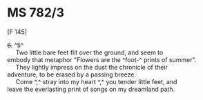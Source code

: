 # MS 782/3

[F 145]

~~6.~~ ^5^ \
&nbsp;&nbsp;&nbsp;&nbsp;&nbsp;Two little bare feet flit over the ground, and seem to \
embody that metaphor "Flowers are the ^foot-^ prints of summer". \
&nbsp;&nbsp;&nbsp;&nbsp;&nbsp;They lightly impress on the dust the chronicle of their \
adventure, to be erased by a passing breeze. \
&nbsp;&nbsp;&nbsp;&nbsp;&nbsp;Come ^,^ stray into my heart ^,^ you tender little feet, and \
leave the everlasting print of songs on my dreamland path. 
